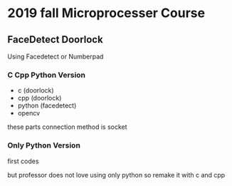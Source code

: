 # 2019 fall Microprocesser Course

## FaceDetect Doorlock
Using Facedetect or Numberpad

### C Cpp Python Version
- c (doorlock)
- cpp (doorlock)
- python (facedetect)
- opencv

these parts connection method is socket

### Only Python Version
first codes

but professor does not love using only python
so remake it with c and cpp

